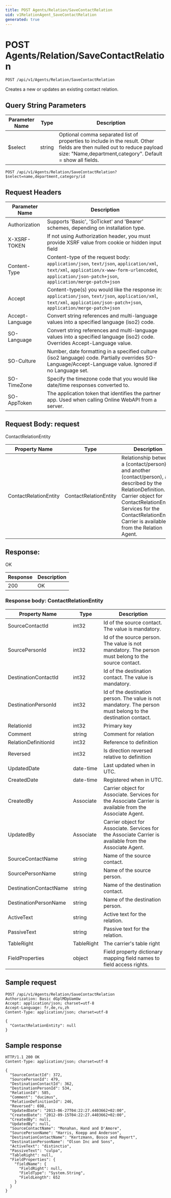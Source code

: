 ```yaml
---
title: POST Agents/Relation/SaveContactRelation
uid: v1RelationAgent_SaveContactRelation
generated: true
---
```


# POST Agents/Relation/SaveContactRelation

```http
POST /api/v1/Agents/Relation/SaveContactRelation
```

Creates a new or updates an existing contact relation.







## Query String Parameters

| Parameter Name | Type |  Description |
|----------------|------|--------------|
| $select | string |  Optional comma separated list of properties to include in the result. Other fields are then nulled out to reduce payload size: "Name,department,category". Default = show all fields. |

```http
POST /api/v1/Agents/Relation/SaveContactRelation?$select=name,department,category/id
```


## Request Headers

| Parameter Name | Description |
|----------------|-------------|
| Authorization  | Supports 'Basic', 'SoTicket' and 'Bearer' schemes, depending on installation type. |
| X-XSRF-TOKEN   | If not using Authorization header, you must provide XSRF value from cookie or hidden input field |
| Content-Type | Content-type of the request body: `application/json`, `text/json`, `application/xml`, `text/xml`, `application/x-www-form-urlencoded`, `application/json-patch+json`, `application/merge-patch+json` |
| Accept         | Content-type(s) you would like the response in: `application/json`, `text/json`, `application/xml`, `text/xml`, `application/json-patch+json`, `application/merge-patch+json` |
| Accept-Language | Convert string references and multi-language values into a specified language (iso2) code. |
| SO-Language | Convert string references and multi-language values into a specified language (iso2) code. Overrides Accept-Language value. |
| SO-Culture | Number, date formatting in a specified culture (iso2 language) code. Partially overrides SO-Language/Accept-Language value. Ignored if no Language set. |
| SO-TimeZone | Specify the timezone code that you would like date/time responses converted to. |
| SO-AppToken | The application token that identifies the partner app. Used when calling Online WebAPI from a server. |

## Request Body: request 

ContactRelationEntity 

| Property Name | Type |  Description |
|----------------|------|--------------|
| ContactRelationEntity | ContactRelationEntity | Relationship between a (contact/person) and another (contact/person), as described by the RelationDefinition. <para /> Carrier object for ContactRelationEntity. Services for the ContactRelationEntity Carrier is available from the <see cref="T:SuperOffice.CRM.Services.IRelationAgent">Relation Agent</see>. |

## Response:

OK

| Response | Description |
|----------------|-------------|
| 200 | OK |

### Response body: ContactRelationEntity

| Property Name | Type |  Description |
|----------------|------|--------------|
| SourceContactId | int32 | Id of the source contact. The value is mandatory. |
| SourcePersonId | int32 | Id of the source person. The value is not mandatory. The person must belong to the source contact. |
| DestinationContactId | int32 | Id of the destination contact. The value is mandatory. |
| DestinationPersonId | int32 | Id of the destination person. The value is not mandatory. The person must belong to the destination contact. |
| RelationId | int32 | Primary key |
| Comment | string | Comment for relation |
| RelationDefinitionId | int32 | Reference to definition |
| Reversed | int32 | Is direction reversed relative to definition |
| UpdatedDate | date-time | Last updated when  in UTC. |
| CreatedDate | date-time | Registered when  in UTC. |
| CreatedBy | Associate | Carrier object for Associate. Services for the Associate Carrier is available from the Associate Agent. |
| UpdatedBy | Associate | Carrier object for Associate. Services for the Associate Carrier is available from the Associate Agent. |
| SourceContactName | string | Name of the source contact. |
| SourcePersonName | string | Name of the source person. |
| DestinationContactName | string | Name of the destination contact. |
| DestinationPersonName | string | Name of the destination person. |
| ActiveText | string | Active text for the relation. |
| PassiveText | string | Passive text for the relation. |
| TableRight | TableRight | The carrier's table right |
| FieldProperties | object | Field property dictionary mapping field names to field access rights. |

## Sample request

```http!
POST /api/v1/Agents/Relation/SaveContactRelation
Authorization: Basic dGplMDpUamUw
Accept: application/json; charset=utf-8
Accept-Language: fr,de,ru,zh
Content-Type: application/json; charset=utf-8

{
  "ContactRelationEntity": null
}
```

## Sample response

```http_
HTTP/1.1 200 OK
Content-Type: application/json; charset=utf-8

{
  "SourceContactId": 372,
  "SourcePersonId": 479,
  "DestinationContactId": 362,
  "DestinationPersonId": 534,
  "RelationId": 585,
  "Comment": "ducimus",
  "RelationDefinitionId": 246,
  "Reversed": 698,
  "UpdatedDate": "2013-06-27T04:22:27.4403662+02:00",
  "CreatedDate": "2012-09-15T04:22:27.4403662+02:00",
  "CreatedBy": null,
  "UpdatedBy": null,
  "SourceContactName": "Monahan, Hand and D'Amore",
  "SourcePersonName": "Harris, Koepp and Anderson",
  "DestinationContactName": "Kertzmann, Bosco and Mayert",
  "DestinationPersonName": "Olson Inc and Sons",
  "ActiveText": "distinctio",
  "PassiveText": "culpa",
  "TableRight": null,
  "FieldProperties": {
    "fieldName": {
      "FieldRight": null,
      "FieldType": "System.String",
      "FieldLength": 652
    }
  }
}
```